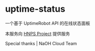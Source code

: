 # uptime-status

一个基于 UptimeRobot API 的在线状态面板


本服务向 <u>[HNPS Project][website.Docs]</u> 提供服务

Special thanks | NaOH Cloud Team

[website.Docs]: https://docs.hzokana.top/